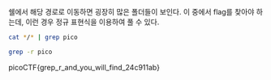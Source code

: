 쉘에서 해당 경로로 이동하면 굉장히 많은 폴더들이 보인다. 이 중에서 flag를 찾아야 하는데, 이런 경우 정규 표현식을 이용하여 풀 수 있다.

``` bash
cat */* | grep pico
```
``` bash
grep -r pico
```

picoCTF{grep_r_and_you_will_find_24c911ab}
